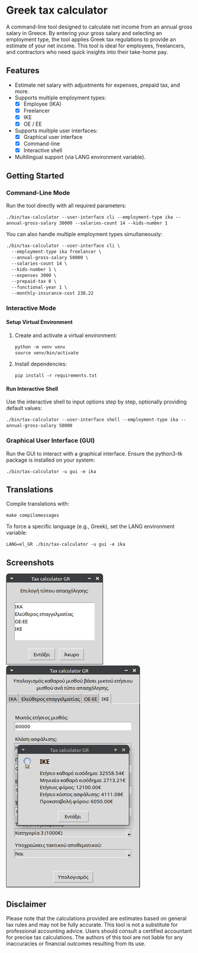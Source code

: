 # Greek tax calculator

A command-line tool designed to calculate net income from an annual gross salary in Greece. By entering your gross
salary and selecting an employment type, the tool applies Greek tax regulations to provide an estimate of your net
income. This tool is ideal for employees, freelancers, and contractors who need quick insights into their take-home pay.

## Features

* Estimate net salary with adjustments for expenses, prepaid tax, and more.
* Supports multiple employment types:
  - [x] Employee (IKA)
  - [x] Freelancer
  - [X] IKE
  - [x] OE / EE
* Supports multiple user interfaces:
  - [x] Graphical user interface
  - [x] Command-line
  - [x] Interactive shell
* Multilingual support (via LANG environment variable).


## Getting Started

### Command-Line Mode

Run the tool directly with all required parameters:

```shell
./bin/tax-calculator --user-interface cli --employment-type ika --annual-gross-salary 30000 --salaries-count 14 --kids-number 1
```

You can also handle multiple employment types simultaneously:

```shell
./bin/tax-calculator --user-interface cli \
  --employment-type ika freelancer \
  --annual-gross-salary 50000 \
  --salaries-count 14 \
  --kids-number 1 \
  --expenses 3000 \
  --prepaid-tax 0 \
  --functional-year 1 \
  --monthly-insurance-cost 238.22
```

### Interactive Mode

#### Setup Virtual Environment

1. Create and activate a virtual environment:
    ```shell
    python -m venv venv
    source venv/bin/activate
    ```
2. Install dependencies:
    ```shell
    pip install -r requirements.txt
    ```

#### Run Interactive Shell

Use the interactive shell to input options step by step, optionally providing default values:

```shell
./bin/tax-calculator --user-interface shell --employment-type ika --annual-gross-salary 50000
```

### Graphical User Interface (GUI)

Run the GUI to interact with a graphical interface. Ensure the python3-tk package is installed on your system:

```shell
./bin/tax-calculator -u gui -e ika
```

## Translations

Compile translations with:

```shell
make compilemessages
```

To force a specific language (e.g., Greek), set the LANG environment variable:

```shell
LANG=el_GR ./bin/tax-calculator -u gui -e ika
```

## Screenshots

![select employment type](screenshots/select-employment-type.png)
![main window ike](screenshots/main-window-ike.png)


## Disclaimer

Please note that the calculations provided are estimates based on general tax rules and may not be fully accurate.
This tool is not a substitute for professional accounting advice. Users should consult a certified accountant for
precise tax calculations.
The authors of this tool are not liable for any inaccuracies or financial outcomes resulting from its use.
